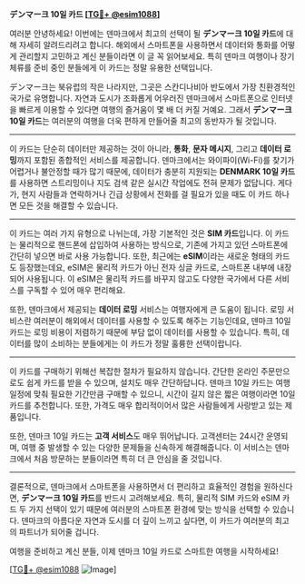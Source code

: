 **デンマー크 10일 카드 [[TG💪+ @esim1088](https://t.me/s/esim1088)]**

여러분 안녕하세요! 이번에는 덴마크에서 최고의 선택이 될 **デンマー크 10일 카드**에 대해 자세히 알려드리려고 합니다. 해외에서 스마트폰을 사용하면서 데이터와 통화를 어떻게 관리할지 고민하고 계신 분들이라면 이 글 꼭 읽어보세요. 특히 덴마크 여행이나 장기 체류를 준비 중인 분들에게 이 카드는 정말 유용한 선택입니다.

デンマー크는 북유럽의 작은 나라지만, 그곳은 스칸디나비아 반도에서 가장 친환경적인 국가로 유명합니다. 자연과 도시가 조화롭게 어우러진 덴마크에서 스마트폰으로 인터넷을 빠르게 이용할 수 있다면 여행의 즐거움이 몇 배 더 커질 거예요. 그래서 **デンマー크 10일 카드**는 여러분의 여행을 더욱 편하게 만들어줄 최고의 동반자가 될 것입니다.

---

이 카드는 단순히 데이터만 제공하는 것이 아니라, **통화**, **문자 메시지**, 그리고 **데이터 로밍**까지 포함된 종합적인 서비스를 제공합니다. 덴마크에서는 와이파이(Wi-Fi)를 찾기가 어렵거나 불안정할 때가 많기 때문에, 데이터가 충분히 지원되는 **DENMARK 10일 카드**를 사용하면 스트리밍이나 지도 검색 같은 실시간 작업에도 전혀 문제가 없답니다. 게다가, 현지 사람들과 연락하거나 긴급 상황에서 전화를 걸 필요가 있을 때도 이 카드 하나면 모든 것을 해결할 수 있습니다.

---

이 카드는 여러 가지 유형으로 나뉘는데, 가장 기본적인 것은 **SIM 카드**입니다. 이 카드는 물리적으로 핸드폰에 삽입하여 사용하는 방식으로, 기존에 가지고 있던 스마트폰에 간단히 넣으면 바로 사용 가능합니다. 또한, 최근에는 **eSIM**이라는 새로운 형태의 카드도 등장했는데요, eSIM은 물리적 카드가 아닌 전자 싱글 카드로, 스마트폰 내부에 내장되어 사용됩니다. 이 eSIM은 물리적 카드를 바꾸지 않고도 다양한 국가에서 다른 서비스를 구독할 수 있어 매우 편리해요.

또한, 덴마크에서 제공되는 **데이터 로밍** 서비스는 여행자에게 큰 도움이 됩니다. 로밍 서비스란 여러분이 해외에서 데이터를 사용할 수 있도록 해주는 기능인데요, 덴마크 10일 카드는 로밍 비용이 저렴하기 때문에 부담 없이 데이터를 사용할 수 있습니다. 특히, 데이터를 많이 소비하는 분들에게는 이 카드가 정말 훌륭한 선택이랍니다.

---

이 카드를 구매하기 위해선 복잡한 절차가 필요하지 않습니다. 간단한 온라인 주문만으로도 쉽게 카드를 받을 수 있으며, 설치도 매우 간단하답니다. 덴마크 10일 카드는 여행 일정에 맞춰 필요한 기간만큼 구매할 수 있으니, 시간이 길지 않은 짧은 여행이라면 10일 카드를 추천합니다. 또한, 가격도 매우 합리적이어서 많은 사람들에게 사랑받고 있는 제품입니다.

또한, 덴마크 10일 카드는 **고객 서비스**도 매우 뛰어납니다. 고객센터는 24시간 운영되며, 여행 중 발생할 수 있는 다양한 문제들을 신속하게 해결해줍니다. 이 서비스는 덴마크에서 처음 방문하는 분들이라면 특히 더 큰 안심을 줄 것입니다.

---

결론적으로, 덴마크에서 스마트폰을 사용하면서 더 편리하고 효율적인 경험을 원하신다면, **デンマー크 10일 카드**를 반드시 고려해보세요. 특히, 물리적 SIM 카드와 eSIM 카드 두 가지 선택이 있기 때문에 여러분의 스마트폰 환경에 맞는 방식을 선택할 수 있습니다. 덴마크의 아름다운 자연과 도시를 더 깊이 느끼고 싶다면, 이 카드가 여러분의 최고의 파트너가 되어줄 겁니다.

여행을 준비하고 계신 분들, 이제 덴마크 10일 카드로 스마트한 여행을 시작하세요!

[[TG💪+ @esim1088](https://t.me/s/esim1088) ![Image](https://i.postimg.cc/Y0z9fWf4/image.png)]